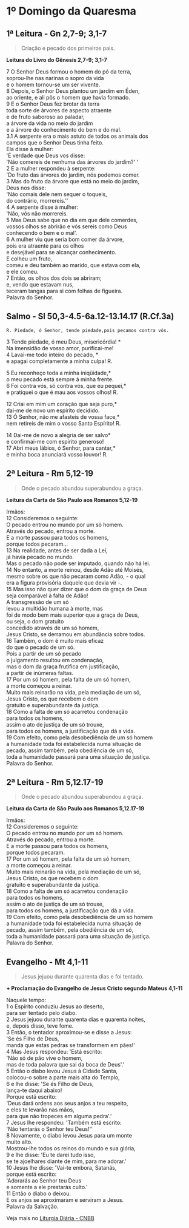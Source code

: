 # 1º Domingo da Quaresma

## 1ª Leitura - Gn 2,7-9; 3,1-7

> Criação e pecado dos primeiros pais.

**Leitura do Livro do Gênesis 2,7-9; 3,1-7**

7 O Senhor Deus formou o homem do pó da terra,   
 soprou-lhe nas narinas o sopro da vida   
 e o homem tornou-se um ser vivente.    
8 Depois, o Senhor Deus plantou um jardim em Éden,   
 ao oriente, e ali pôs o homem que havia formado.    
9 E o Senhor Deus fez brotar da terra   
 toda sorte de árvores de aspecto atraente   
 e de fruto saboroso ao paladar,   
 a árvore da vida no meio do jardim   
 e a árvore do conhecimento do bem e do mal.    
3.1 A serpente era o mais astuto de todos os animais dos   
 campos que o Senhor Deus tinha feito.   
 Ela disse à mulher:   
 'É verdade que Deus vos disse:   
 'Não comereis de nenhuma das árvores do jardim?' '    
2 E a mulher respondeu à serpente:   
 'Do fruto das árvores do jardim, nós podemos comer.    
3 Mas do fruto da árvore que está no meio do jardim,   
 Deus nos disse:   
 'Não comais dele nem sequer o toqueis,   
 do contrário, morrereis.''    
4 A serpente disse à mulher:   
 'Não, vós não morrereis.    
5 Mas Deus sabe que no dia em que dele comerdes,   
 vossos olhos se abrirão e vós sereis como Deus   
 conhecendo o bem e o mal'.    
6 A mulher viu que seria bom comer da árvore,   
 pois era atraente para os olhos   
 e desejável para se alcançar conhecimento.   
 E colheu um fruto,   
 comeu e deu também ao marido, que estava com ela,   
 e ele comeu.    
7 Então, os olhos dos dois se abriram;   
 e, vendo que estavam nus,   
 teceram tangas para si com folhas de figueira.   
 Palavra do Senhor.

## Salmo - Sl 50,3-4.5-6a.12-13.14.17 (R.Cf.3a)

`R. Piedade, ó Senhor, tende piedade,pois pecamos contra vós.`

3 Tende piedade, ó meu Deus, misericórdia! *   
 Na imensidão de vosso amor, purificai-me!    
4 Lavai-me todo inteiro do pecado, *   
 e apagai completamente a minha culpa!  R.     
 
5 Eu reconheço toda a minha iniqüidade,*   
 o meu pecado está sempre à minha frente.    
6 Foi contra vós, só contra vós, que eu pequei,*   
  e pratiquei o que é mau aos vossos olhos!  R.     
 
12 Criai em mim um coração que seja puro,*   
 dai-me de novo um espírito decidido.    
13 Ó Senhor, não me afasteis de vossa face,*   
 nem retireis de mim o vosso Santo Espírito!  R.     
 
14 Dai-me de novo a alegria de ser salvo*   
  e confirmai-me com espírito generoso!    
17 Abri meus lábios, ó Senhor, para cantar,*   
 e minha boca anunciará vosso louvor!   R.

## 2ª Leitura - Rm 5,12-19

> Onde o pecado abundou superabundou a graça.

**Leitura da Carta de São Paulo aos Romanos 5,12-19**

Irmãos:     
12 Consideremos o seguinte:   
 O pecado entrou no mundo por um só homem.   
 Através do pecado, entrou a morte.   
 E a morte passou para todos os homens,    
 porque todos pecaram...    
13 Na realidade, antes de ser dada a Lei,   
 já havia pecado no mundo.   
 Mas o pecado não pode ser imputado, quando não há lei.    
14 No entanto, a morte reinou, desde Adão até Moisés,   
 mesmo sobre os que não pecaram como Adão, - o qual   
 era a figura provisória daquele que devia vir -.    
15 Mas isso não quer dizer que o dom da graça de Deus   
 seja comparável à falta de Adão!   
 A transgressão de um só   
 levou a multidão humana à morte, mas   
 foi de modo bem mais superior que a graça de Deus,   
 ou seja, o dom gratuito   
 concedido através de um só homem,    
 Jesus Cristo, se derramou em abundância sobre todos.    
16 Também, o dom é muito mais eficaz   
 do que o pecado de um só.   
 Pois a partir de um só pecado   
 o julgamento resultou em condenação,   
 mas o dom da graça frutifica em justificação,   
 a partir de inúmeras faltas.    
17 Por um só homem, pela falta de um só homem,   
 a morte começou a reinar.   
 Muito mais reinarão na vida, pela mediação de um só,   
 Jesus Cristo, os que recebem o dom   
 gratuito e superabundante da justiça.    
18 Como a falta de um só acarretou condenação   
 para todos os homens,   
 assim o ato de justiça de um só trouxe,   
 para todos os homens, a justificação que dá a vida.    
19 Com efeito, como pela desobediência de um só homem   
 a humanidade toda foi estabelecida numa situação de   
 pecado, assim também, pela obediência de um só,   
 toda a humanidade passará para uma situação de justiça.   
 Palavra do Senhor.

## 2ª Leitura - Rm 5,12.17-19

> Onde o pecado abundou superabundou a graça.

**Leitura da Carta de São Paulo aos Romanos 5,12.17-19**

Irmãos:     
12 Consideremos o seguinte:   
 O pecado entrou no mundo por um só homem.   
 Através do pecado, entrou a morte.   
 E a morte passou para todos os homens,   
 porque todos pecaram.    
17 Por um só homem, pela falta de um só homem,   
 a morte começou a reinar.   
 Muito mais reinarão na vida, pela mediação de um só,   
 Jesus Cristo, os que recebem o dom   
 gratuito e superabundante da justiça.    
18 Como a falta de um só acarretou condenação   
 para todos os homens,   
 assim o ato de justiça de um só trouxe,   
 para todos os homens, a justificação que dá a vida.    
19 Com efeito, como pela desobediência de um só homem   
 a humanidade toda foi estabelecida numa situação de   
 pecado, assim também, pela obediência de um só,   
 toda a humanidade passará para uma situação de justiça.   
 Palavra do Senhor.

## Evangelho - Mt 4,1-11

> Jesus jejuou durante quarenta dias e foi tentado.

**+ Proclamação do Evangelho de Jesus Cristo segundo Mateus 4,1-11**

Naquele tempo:    
1 o Espírito conduziu Jesus ao deserto,   
 para ser tentado pelo diabo.    
2 Jesus jejuou durante quarenta dias e quarenta noites,   
 e, depois disso, teve fome.    
3 Então, o tentador aproximou-se e disse a Jesus:   
 'Se és Filho de Deus,   
 manda que estas pedras se transformem em pães!'    
4 Mas Jesus respondeu: 'Está escrito:   
 'Não só de pão vive o homem,   
 mas de toda palavra que sai da boca de Deus'.'    
5 Então o diabo levou Jesus à Cidade Santa,   
 colocou-o sobre a parte mais alta do Templo,    
6 e lhe disse: 'Se és Filho de Deus,   
 lança-te daqui abaixo!   
 Porque está escrito:   
 'Deus dará ordens aos seus anjos a teu respeito,   
 e eles te levarão nas mãos,   
 para que não tropeces em alguma pedra'.'    
7 Jesus lhe respondeu: 'Também está escrito:   
 'Não tentarás o Senhor teu Deus!''    
8 Novamente, o diabo levou Jesus para um monte   
 muito alto.   
 Mostrou-lhe todos os reinos do mundo e sua glória,    
9 e lhe disse: 'Eu te darei tudo isso,   
 se te ajoelhares diante de mim, para me adorar.'    
10 Jesus lhe disse: 'Vai-te embora, Satanás,   
 porque está escrito:   
 'Adorarás ao Senhor teu Deus   
 e somente a ele prestarás culto.'    
11 Então o diabo o deixou.   
 E os anjos se aproximaram e serviram a Jesus.   
 Palavra da Salvação.

Veja mais no [Liturgia Diária - CNBB](http://liturgiadiaria.cnbb.org.br/app/user/user/UserView.php?ano=2017&mes=3&dia=5)